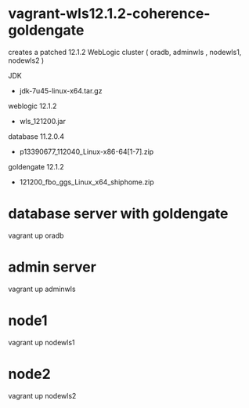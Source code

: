 vagrant-wls12.1.2-coherence-goldengate
======================================

creates a patched 12.1.2 WebLogic cluster ( oradb, adminwls , nodewls1, nodewls2 )

JDK
- jdk-7u45-linux-x64.tar.gz

weblogic 12.1.2
- wls_121200.jar

database 11.2.0.4
- p13390677_112040_Linux-x86-64[1-7].zip

goldengate 12.1.2
- 121200_fbo_ggs_Linux_x64_shiphome.zip


# database server with goldengate  
vagrant up oradb

# admin server  
vagrant up adminwls

# node1  
vagrant up nodewls1

# node2  
vagrant up nodewls2


